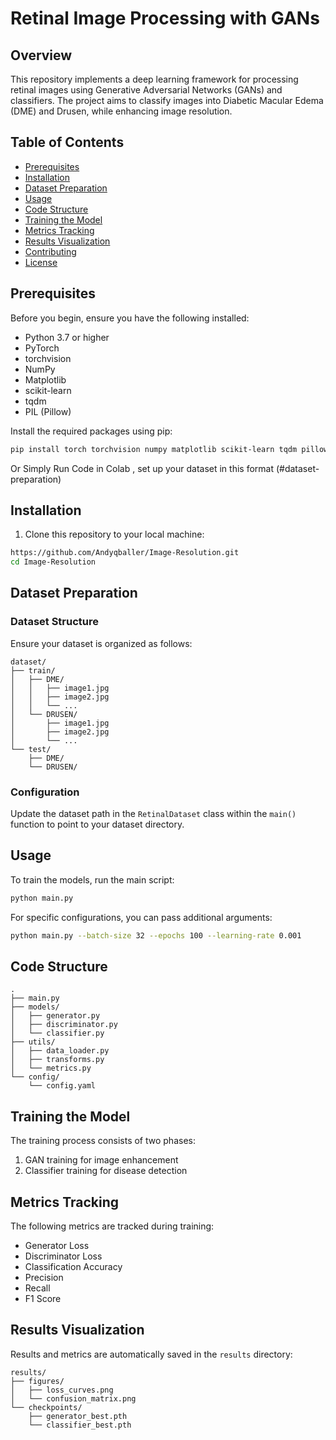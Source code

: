 # Retinal Image Processing with GANs

## Overview
This repository implements a deep learning framework for processing retinal images using Generative Adversarial Networks (GANs) and classifiers. The project aims to classify images into Diabetic Macular Edema (DME) and Drusen, while enhancing image resolution.

## Table of Contents
- [Prerequisites](#prerequisites)
- [Installation](#installation)
- [Dataset Preparation](#dataset-preparation)
- [Usage](#usage)
- [Code Structure](#code-structure)
- [Training the Model](#training-the-model)
- [Metrics Tracking](#metrics-tracking)
- [Results Visualization](#results-visualization)
- [Contributing](#contributing)
- [License](#license)

## Prerequisites

Before you begin, ensure you have the following installed:
* Python 3.7 or higher
* PyTorch
* torchvision
* NumPy
* Matplotlib
* scikit-learn
* tqdm
* PIL (Pillow)

Install the required packages using pip:
```bash
pip install torch torchvision numpy matplotlib scikit-learn tqdm pillow
```

Or Simply Run Code in Colab , set up your dataset in this format (#dataset-preparation)


## Installation

1. Clone this repository to your local machine:
```bash
https://github.com/Andyqballer/Image-Resolution.git
cd Image-Resolution
```

## Dataset Preparation

### Dataset Structure
Ensure your dataset is organized as follows:
```
dataset/
├── train/
│   ├── DME/
│   │   ├── image1.jpg
│   │   ├── image2.jpg
│   │   └── ...
│   └── DRUSEN/
│       ├── image1.jpg
│       ├── image2.jpg
│       └── ...
└── test/
    ├── DME/
    └── DRUSEN/
```

### Configuration
Update the dataset path in the `RetinalDataset` class within the `main()` function to point to your dataset directory.

## Usage

To train the models, run the main script:
```bash
python main.py
```

For specific configurations, you can pass additional arguments:
```bash
python main.py --batch-size 32 --epochs 100 --learning-rate 0.001
```

## Code Structure
```
.
├── main.py
├── models/
│   ├── generator.py
│   ├── discriminator.py
│   └── classifier.py
├── utils/
│   ├── data_loader.py
│   ├── transforms.py
│   └── metrics.py
└── config/
    └── config.yaml
```

## Training the Model

The training process consists of two phases:
1. GAN training for image enhancement
2. Classifier training for disease detection

## Metrics Tracking

The following metrics are tracked during training:
* Generator Loss
* Discriminator Loss
* Classification Accuracy
* Precision
* Recall
* F1 Score

## Results Visualization

Results and metrics are automatically saved in the `results` directory:
```
results/
├── figures/
│   ├── loss_curves.png
│   └── confusion_matrix.png
└── checkpoints/
    ├── generator_best.pth
    └── classifier_best.pth
```


